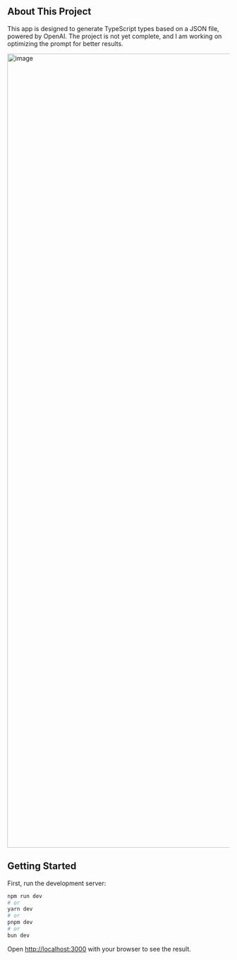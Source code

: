 ## About This Project

This app is designed to generate TypeScript types based on a JSON file, powered by OpenAI. The project is not yet complete, and I am working on optimizing the prompt for better results.

<img width="1800" alt="image" src="https://github.com/fiqryq/plant-tree/assets/25787603/d75a6ee3-579d-4c00-9fc4-742931c8dcee">

## Getting Started

First, run the development server:

```bash
npm run dev
# or
yarn dev
# or
pnpm dev
# or
bun dev
```

Open [http://localhost:3000](http://localhost:3000) with your browser to see the result.
